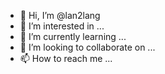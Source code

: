 - 👋 Hi, I’m @lan2lang
- 👀 I’m interested in ...
- 🌱 I’m currently learning ...
- 💞️ I’m looking to collaborate on ...
- 📫 How to reach me ...

<!---
lan2lang/lan2lang is a ✨ special ✨ repository because its `README.md` (this file) appears on your GitHub profile.
You can click the Preview link to take a look at your changes.
--->
